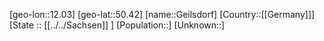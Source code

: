 ﻿---
location: [50.42,12.03]
mapzoom: [7,12] 
mapmarker: city 
type: City
tags:
- geo/City


SpocWebEntityId: 30392
isDeleted: false
confidential: public

---
[geo-lon::12.03]
[geo-lat::50.42]
[name::Geilsdorf]
[Country::[[Germany]]]
[State :: [[../../Sachsen]] ]
[Population::]
[Unknown::]

